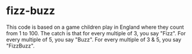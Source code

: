 # fizz-buzz
This code is based on a game children play in England where they count from 1 to 100. The catch is that for every multiple of 3, you say "Fizz". For every multiple of 5, you say "Buzz". For every multiple of 3 &amp; 5, you say "FizzBuzz".
